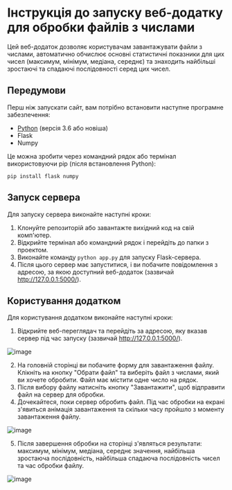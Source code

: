 # Інструкція до запуску веб-додатку для обробки файлів з числами
Цей веб-додаток дозволяє користувачам завантажувати файли з числами, автоматично обчислює основні статистичні показники для цих чисел (максимум, мінімум, медіана, середнє) та знаходить найбільші зростаючі та спадаючі послідовності серед цих чисел.

## Передумови
Перш ніж запускати сайт, вам потрібно встановити наступне програмне забезпечення:

- [Python](https://www.python.org/downloads/) (версія 3.6 або новіша)
- Flask
- Numpy

Це можна зробити через командний рядок або термінал використовуючи pip (після встановлення Python):

`pip install flask numpy`

## Запуск сервера
Для запуску сервера виконайте наступні кроки:

1. Клонуйте репозиторій або завантажте вихідний код на свій комп'ютер.
2. Відкрийте термінал або командний рядок і перейдіть до папки з проектом.
3. Виконайте команду `python app.py` для запуску Flask-сервера.
4. Після цього сервер має запуститися, і ви побачите повідомлення з адресою, за якою доступний веб-додаток (зазвичай http://127.0.0.1:5000/).

## Користування додатком
Для користування додатком виконайте наступні кроки:

1. Відкрийте веб-переглядач та перейдіть за адресою, яку вказав сервер під час запуску (зазвичай http://127.0.0.1:5000/).

![image](https://github.com/Friendly-Neighborhood/large_number_analysis/assets/68468538/2bc7ae16-4bad-4534-a3c2-9afa1ac8ef97)


2. На головній сторінці ви побачите форму для завантаження файлу. Клікніть на кнопку "Обрати файл" та виберіть файл з числами, який ви хочете обробити. Файл має містити одне число на рядок.
3. Після вибору файлу натисніть кнопку "Завантажити", щоб відправити файл на сервер для обробки.
4. Дочекайтеся, поки сервер обробить файл. Під час обробки на екрані з'явиться анімація завантаження та скільки часу пройшло з моменту завантаження файлу.

![image](https://github.com/Friendly-Neighborhood/large_number_analysis/assets/68468538/7cee9734-8b97-4e63-902c-22b1af2b3785)

5. Після завершення обробки на сторінці з'являться результати: максимум, мінімум, медіана, середнє значення, найбільша зростаюча послідовність, найбільша спадаюча послідовність чисел та час обробки файлу.

![image](https://github.com/Friendly-Neighborhood/large_number_analysis/assets/68468538/d0be369f-04c4-4b30-8870-37eb58fe6c6c)


